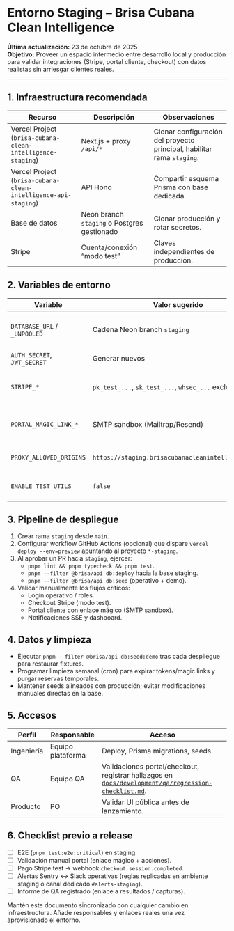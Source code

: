 # Entorno Staging – Brisa Cubana Clean Intelligence

**Última actualización:** 23 de octubre de 2025  
**Objetivo:** Proveer un espacio intermedio entre desarrollo local y producción para validar integraciones (Stripe, portal cliente, checkout) con datos realistas sin arriesgar clientes reales.

---

## 1. Infraestructura recomendada

| Recurso                                                        | Descripción                                 | Observaciones                                                          |
| -------------------------------------------------------------- | ------------------------------------------- | ---------------------------------------------------------------------- |
| Vercel Project (`brisa-cubana-clean-intelligence-staging`)     | Next.js + proxy `/api/*`                    | Clonar configuración del proyecto principal, habilitar rama `staging`. |
| Vercel Project (`brisa-cubana-clean-intelligence-api-staging`) | API Hono                                    | Compartir esquema Prisma con base dedicada.                            |
| Base de datos                                                  | Neon branch `staging` o Postgres gestionado | Clonar producción y rotar secretos.                                    |
| Stripe                                                         | Cuenta/conexión “modo test”                 | Claves independientes de producción.                                   |

## 2. Variables de entorno

| Variable                     | Valor sugerido                                       | Comentario                                |
| ---------------------------- | ---------------------------------------------------- | ----------------------------------------- |
| `DATABASE_URL` / `_UNPOOLED` | Cadena Neon branch `staging`                         | No reutilizar credenciales de producción. |
| `AUTH_SECRET`, `JWT_SECRET`  | Generar nuevos                                       | Documentar en vault.                      |
| `STRIPE_*`                   | `pk_test_...`, `sk_test_...`, `whsec_...` exclusivos | Permite probar checkout y webhooks.       |
| `PORTAL_MAGIC_LINK_*`        | SMTP sandbox (Mailtrap/Resend)                       | Validar flujo portal sin clientes reales. |
| `PROXY_ALLOWED_ORIGINS`      | `https://staging.brisacubanacleanintelligence.com`   | Incluye panel/portal autorizados.         |
| `ENABLE_TEST_UTILS`          | `false`                                              | Actívalo solo en QA local controlado.     |

## 3. Pipeline de despliegue

1. Crear rama `staging` desde `main`.
2. Configurar workflow GitHub Actions (opcional) que dispare `vercel deploy --env=preview` apuntando al proyecto `*-staging`.
3. Al aprobar un PR hacia `staging`, ejercer:
   - `pnpm lint && pnpm typecheck && pnpm test`.
   - `pnpm --filter @brisa/api db:deploy` hacia la base staging.
   - `pnpm --filter @brisa/api db:seed` (operativo + demo).
4. Validar manualmente los flujos críticos:
   - Login operativo / roles.
   - Checkout Stripe (modo test).
   - Portal cliente con enlace mágico (SMTP sandbox).
   - Notificaciones SSE y dashboard.

## 4. Datos y limpieza

- Ejecutar `pnpm --filter @brisa/api db:seed:demo` tras cada despliegue para restaurar fixtures.
- Programar limpieza semanal (cron) para expirar tokens/magic links y purgar reservas temporales.
- Mantener seeds alineados con producción; evitar modificaciones manuales directas en la base.

## 5. Accesos

| Perfil     | Responsable       | Acceso                                                                                                                                           |
| ---------- | ----------------- | ------------------------------------------------------------------------------------------------------------------------------------------------ |
| Ingeniería | Equipo plataforma | Deploy, Prisma migrations, seeds.                                                                                                                |
| QA         | Equipo QA         | Validaciones portal/checkout, registrar hallazgos en [`docs/development/qa/regression-checklist.md`](../development/qa/regression-checklist.md). |
| Producto   | PO                | Validar UI pública antes de lanzamiento.                                                                                                         |

## 6. Checklist previo a release

- [ ] E2E (`pnpm test:e2e:critical`) en staging.
- [ ] Validación manual portal (enlace mágico + acciones).
- [ ] Pago Stripe test → webhook `checkout.session.completed`.
- [ ] Alertas Sentry ↔ Slack operativas (reglas replicadas en ambiente staging o canal dedicado `#alerts-staging`).
- [ ] Informe de QA registrado (enlace a resultados / capturas).

Mantén este documento sincronizado con cualquier cambio en infraestructura. Añade responsables y enlaces reales una vez aprovisionado el entorno.
